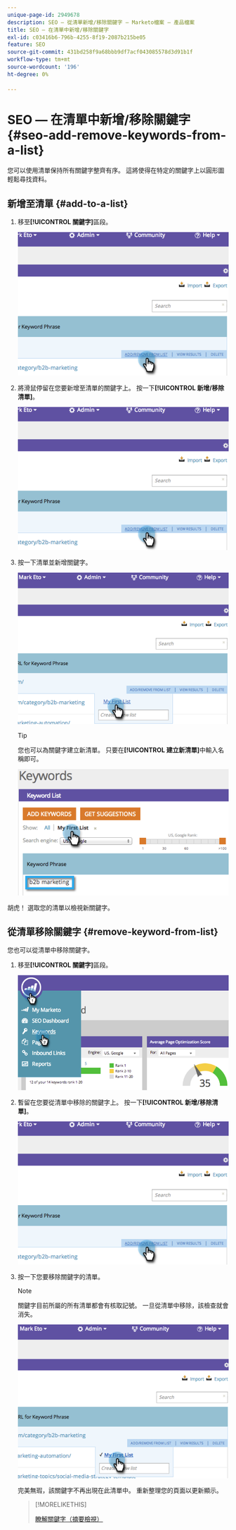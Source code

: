 ```yaml
---
unique-page-id: 2949678
description: SEO — 從清單新增/移除關鍵字 — Marketo檔案 — 產品檔案
title: SEO — 在清單中新增/移除關鍵字
exl-id: c03416b6-796b-4255-8f19-2087b215be05
feature: SEO
source-git-commit: 431bd258f9a68bbb9df7acf043085578d3d91b1f
workflow-type: tm+mt
source-wordcount: '196'
ht-degree: 0%

---
```


# SEO — 在清單中新增/移除關鍵字 {#seo-add-remove-keywords-from-a-list}

您可以使用清單保持所有關鍵字整齊有序。 這將使得在特定的關鍵字上以圓形圖輕鬆尋找資料。

## 新增至清單 {#add-to-a-list}

1. 移至&#x200B;**[!UICONTROL 關鍵字]**&#x200B;區段。

   ![](assets/image2014-9-18-11-3a48-3a36.png)

1. 將滑鼠停留在您要新增至清單的關鍵字上。 按一下&#x200B;**[!UICONTROL 新增/移除清單]**。

   ![](assets/image2014-9-18-11-3a48-3a42.png)

1. 按一下清單並新增關鍵字。

   ![](assets/image2014-9-18-11-3a48-3a47.png)

   >[!TIP]
   >
   >您也可以為關鍵字建立新清單。 只要在&#x200B;**[!UICONTROL 建立新清單]**&#x200B;中輸入名稱即可。

   ![](assets/image2014-9-18-11-3a49-3a16.png)

胡虎！ 選取您的清單以檢視新關鍵字。

## 從清單移除關鍵字 {#remove-keyword-from-list}

您也可以從清單中移除關鍵字。

1. 移至&#x200B;**[!UICONTROL 關鍵字]**&#x200B;區段。

   ![](assets/image2014-9-18-11-3a49-3a55.png)

1. 暫留在您要從清單中移除的關鍵字上。 按一下&#x200B;**[!UICONTROL 新增/移除清單]**。

   ![](assets/image2014-9-18-11-3a50-3a4.png)

1. 按一下您要移除關鍵字的清單。

   >[!NOTE]
   >
   >關鍵字目前所屬的所有清單都會有核取記號。 一旦從清單中移除，該檢查就會消失。

   ![](assets/image2014-9-18-11-3a50-3a41.png)

   完美無瑕，該關鍵字不再出現在此清單中。 重新整理您的頁面以更新顯示。

   >[!MORELIKETHIS]
   >
   >[瞭解關鍵字（摘要檢視）](/help/marketo/product-docs/additional-apps/seo/keywords/seo-understanding-keywords.md)
